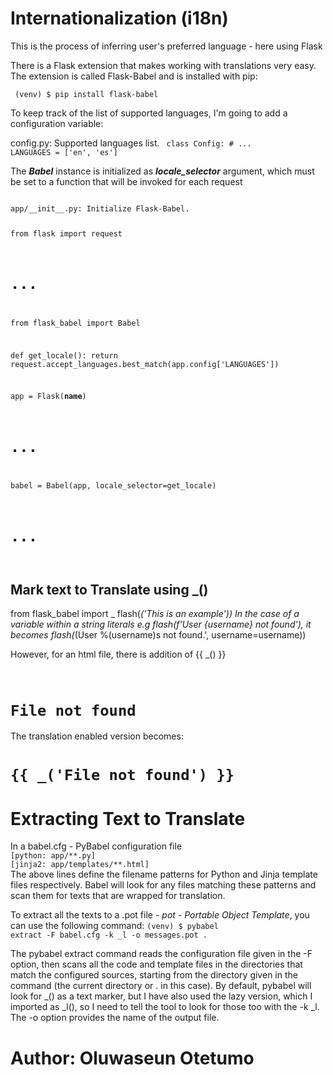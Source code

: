<h1> Internationalization (i18n) </h1>
This is the process of inferring user's preferred language - here using Flask

There is a Flask extension that makes working with translations very easy. The extension is called Flask-Babel and is installed with pip:

<code> (venv) $ pip install flask-babel </code>

To keep track of the list of supported languages, I'm going to add a configuration variable:

config.py: Supported languages list.
<code>
class Config:
    # ...
    LANGUAGES = ['en', 'es']
</code>

The <b><i>Babel</i></b> instance is initialized as <b><i>locale_selector</i></b> argument, which must be set to a
function that will be invoked for each request

<code>
app/__init__.py: Initialize Flask-Babel.

from flask import request
# ...
from flask_babel import Babel

def get_locale():
    return request.accept_languages.best_match(app.config['LANGUAGES'])

app = Flask(__name__)
# ...
babel = Babel(app, locale_selector=get_locale)
# ...
</code>

## Mark text to Translate using _()
from flask_babel import _
flash(_('This is an example'))
In the case of a variable within a string literals e.g
flash(f'User {username} not found'), it becomes
flash(_(User %(username)s not found.', username=username))

However, for an html file, there is addition of {{ _() }}
<code> <h1> File not found</h1></code>
The translation enabled version becomes:

<code><h1>{{ _('File not found') }}</h1></code>

<h1>Extracting Text to Translate</h1>
In a babel.cfg - PyBabel configuration file
<code>
[python: app/**.py]
[jinja2: app/templates/**.html]
</code>
The above lines define the filename patterns for Python and Jinja template files respectively.
Babel will look for any files matching these patterns and scan them for texts that are wrapped for translation.

To extract all the texts to a .pot file - <i>pot - Portable Object Template</i>, you can use the following command:
<code>(venv) $ pybabel extract -F babel.cfg -k _l -o messages.pot .</code>

The pybabel extract command reads the configuration file given in the -F option, then scans all the code and template files in the directories that match the configured sources, starting from the directory given in the command (the current directory or . in this case). By default, pybabel will look for _() as a text marker, but I have also used the lazy version, which I imported as _l(), so I need to tell the tool to look for those too with the -k _l. The -o option provides the name of the output file.

<h1>Author: Oluwaseun Otetumo</h1>

